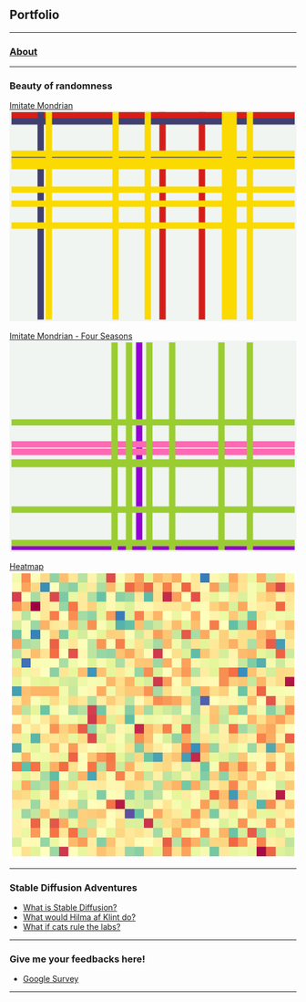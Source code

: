 ## Portfolio

---

### [About](/about)

---

### Beauty of randomness

[Imitate Mondrian](/sample_page)  
<img src="images/imitate_new_york.png?raw=true">

[Imitate Mondrian - Four Seasons](/sample_page)  
<img src="images/imitate_new_york_spring.png?raw=true">   

[Heatmap](/sample_page)    
<img src="images/heatmap2.png?raw=true">

---

### Stable Diffusion Adventures

- [What is Stable Diffusion?](/stable_diffusion_demo.md)
- [What would Hilma af Klint do?](/hilma_af_klint_inspired_art.md)
- [What if cats rule the labs?](/cats_in_labs.md)

---

### Give me your feedbacks here!
- [Google Survey](/example.com)

---

